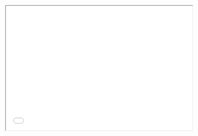 <iframe src="../predefined_Workspace.html" style="width:600px; height:400px; overflow:hidden"></iframe>
